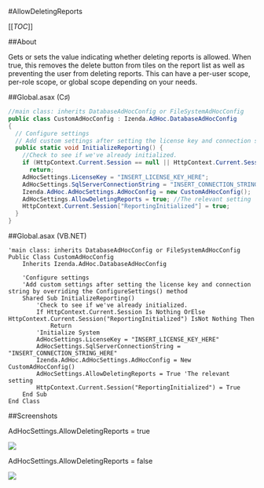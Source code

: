 #AllowDeletingReports

[[_TOC_]]

##About

Gets or sets the value indicating whether deleting reports is allowed. When true, this removes the delete button from tiles on the report list as well as preventing the user from deleting reports. This can have a per-user scope, per-role scope, or global scope depending on your needs.

##Global.asax (C♯)

```csharp
//main class: inherits DatabaseAdHocConfig or FileSystemAdHocConfig
public class CustomAdHocConfig : Izenda.AdHoc.DatabaseAdHocConfig
{
  // Configure settings
  // Add custom settings after setting the license key and connection string by overriding the ConfigureSettings() method
  public static void InitializeReporting() {
    //Check to see if we've already initialized.
    if (HttpContext.Current.Session == null || HttpContext.Current.Session["ReportingInitialized"] != null)
      return;
    AdHocSettings.LicenseKey = "INSERT_LICENSE_KEY_HERE";
    AdHocSettings.SqlServerConnectionString = "INSERT_CONNECTION_STRING_HERE";
    Izenda.AdHoc.AdHocSettings.AdHocConfig = new CustomAdHocConfig();
    AdHocSettings.AllowDeletingReports = true; //The relevant setting
    HttpContext.Current.Session["ReportingInitialized"] = true;
  }
}
```

##Global.asax (VB.NET)

```visualbasic
'main class: inherits DatabaseAdHocConfig or FileSystemAdHocConfig
Public Class CustomAdHocConfig
    Inherits Izenda.AdHoc.DatabaseAdHocConfig

    'Configure settings
    'Add custom settings after setting the license key and connection string by overriding the ConfigureSettings() method
    Shared Sub InitializeReporting()
        'Check to see if we've already initialized.
        If HttpContext.Current.Session Is Nothing OrElse HttpContext.Current.Session("ReportingInitialized") IsNot Nothing Then
            Return
        'Initialize System
        AdHocSettings.LicenseKey = "INSERT_LICENSE_KEY_HERE"
        AdHocSettings.SqlServerConnectionString = "INSERT_CONNECTION_STRING_HERE"
        Izenda.AdHoc.AdHocSettings.AdHocConfig = New CustomAdHocConfig()
        AdHocSettings.AllowDeletingReports = True 'The relevant setting
        HttpContext.Current.Session("ReportingInitialized") = True
    End Sub
End Class
```

##Screenshots

AdHocSettings.AllowDeletingReports = true

![](http://wiki.izenda.us/API/CodeSamples/AllowDeletingReports/allowdeletingreports_true.png)

AdHocSettings.AllowDeletingReports = false

![](http://wiki.izenda.us/API/CodeSamples/AllowDeletingReports/allowdeletingreports_false.png)